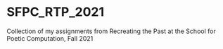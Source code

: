 # SFPC_RTP_2021
Collection of my assignments from Recreating the Past at the School for Poetic Computation, Fall 2021
